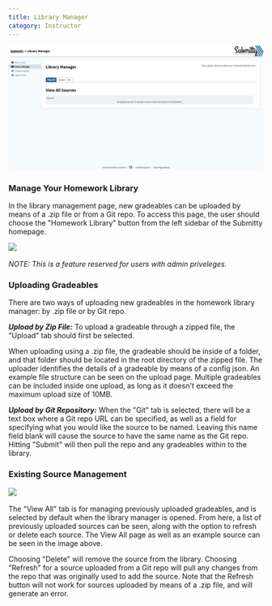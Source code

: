 ```yaml
---
title: Library Manager
category: Instructor
---
```


![](/images/library_manager_upload.png)

### Manage Your Homework Library

In the library management page, new gradeables can be uploaded 
by means of a .zip file or from a Git repo. To access this page, 
the user should choose the "Homework Library" button from the 
left sidebar of the Submitty homepage. 

![](/images/library_manager_submitty_homepage)

_NOTE: This is a feature reserved for users with admin priveleges._

### Uploading Gradeables

There are two ways of uploading new gradeables in the homework 
library manager: by .zip file or by Git repo.

**_Upload by Zip File:_** To upload a gradeable through a zipped 
file, the "Upload" tab should first be selected.  
    
When uploading using a .zip file, the gradeable should be inside 
of a folder, and that folder should be located in the root directory 
of the zipped file. The uploader identifies the details of a gradeable 
by means of a config json. An example file structure can be seen on
the upload page. Multiple gradeables can be included inside one 
upload, as long as it doesn't exceed the maximum upload size of 
10MB.

**_Upload by Git Repository:_** When the "Git" tab is selected, 
there will be a text box where a Git repo URL can be specified, 
as well as a field for specifying what you would like the source 
to be named. Leaving this name field blank will cause the source 
to have the same name as the Git repo. Hitting "Submit" will then 
pull the repo and any gradeables within to the library.

### Existing Source Management

![](/images/library_manager_viewall)

The "View All" tab is for managing previously uploaded gradeables, 
and is selected by default when the library manager is opened. From
here, a list of previously uploaded sources can be seen, along with
the option to refresh or delete each source. The View All page as well
as an example source can be seen in the image above.

Choosing "Delete" will remove the source from the library. Choosing 
"Refresh" for a source uploaded from a Git repo will pull any changes 
from the repo that was originally used to add the source. Note that the
Refresh button will not work for sources uploaded by means of a .zip 
file, and will generate an error.